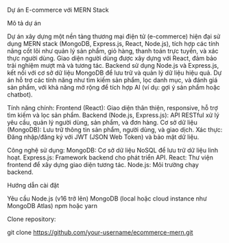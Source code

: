 Dự án E-commerce với MERN Stack

Mô tả dự án

Dự án xây dựng một nền tảng thương mại điện tử (e-commerce) hiện đại sử dụng MERN stack (MongoDB, Express.js, React, Node.js), tích hợp các tính năng cốt lõi như quản lý sản phẩm, giỏ hàng, thanh toán trực tuyến, và xác thực người dùng. Giao diện người dùng được xây dựng với React, đảm bảo trải nghiệm mượt mà và tương tác. Backend sử dụng Node.js và Express.js, kết nối với cơ sở dữ liệu MongoDB để lưu trữ và quản lý dữ liệu hiệu quả. Dự án hỗ trợ các tính năng như tìm kiếm sản phẩm, lọc danh mục, và đánh giá sản phẩm, với khả năng mở rộng để tích hợp AI (ví dụ: gợi ý sản phẩm hoặc chatbot).

Tính năng chính:
  Frontend (React): Giao diện thân thiện, responsive, hỗ trợ tìm kiếm và lọc sản phẩm.
  Backend (Node.js, Express.js): API RESTful xử lý yêu cầu, quản lý người dùng, sản phẩm, và đơn hàng.
  Cơ sở dữ liệu (MongoDB): Lưu trữ thông tin sản phẩm, người dùng, và giao dịch.
  Xác thực: Đăng nhập/đăng ký với JWT (JSON Web Token) và bảo mật dữ liệu.

Công nghệ sử dụng:
  MongoDB: Cơ sở dữ liệu NoSQL để lưu trữ dữ liệu linh hoạt.
  Express.js: Framework backend cho phát triển API.
  React: Thư viện frontend để xây dựng giao diện tương tác.
  Node.js: Môi trường chạy backend.

Hướng dẫn cài đặt

Yêu cầu
  Node.js (v16 trở lên)
  MongoDB (local hoặc cloud instance như MongoDB Atlas)
  npm hoặc yarn

Clone repository:

git clone https://github.com/your-username/ecommerce-mern.git
